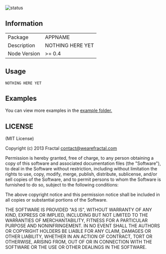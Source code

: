 ![status](https://secure.travis-ci.org/wearefractal/APPNAME.png?branch=master)

## Information

<table>
<tr> 
<td>Package</td><td>APPNAME</td>
</tr>
<tr>
<td>Description</td>
<td>NOTHING HERE YET</td>
</tr>
<tr>
<td>Node Version</td>
<td>>= 0.4</td>
</tr>
</table>

## Usage

```coffee-script
NOTHING HERE YET
```

## Examples

You can view more examples in the [example folder.](https://github.com/wearefractal/APPNAME/tree/master/examples)

## LICENSE

(MIT License)

Copyright (c) 2013 Fractal <contact@wearefractal.com>

Permission is hereby granted, free of charge, to any person obtaining
a copy of this software and associated documentation files (the
"Software"), to deal in the Software without restriction, including
without limitation the rights to use, copy, modify, merge, publish,
distribute, sublicense, and/or sell copies of the Software, and to
permit persons to whom the Software is furnished to do so, subject to
the following conditions:

The above copyright notice and this permission notice shall be
included in all copies or substantial portions of the Software.

THE SOFTWARE IS PROVIDED "AS IS", WITHOUT WARRANTY OF ANY KIND,
EXPRESS OR IMPLIED, INCLUDING BUT NOT LIMITED TO THE WARRANTIES OF
MERCHANTABILITY, FITNESS FOR A PARTICULAR PURPOSE AND
NONINFRINGEMENT. IN NO EVENT SHALL THE AUTHORS OR COPYRIGHT HOLDERS BE
LIABLE FOR ANY CLAIM, DAMAGES OR OTHER LIABILITY, WHETHER IN AN ACTION
OF CONTRACT, TORT OR OTHERWISE, ARISING FROM, OUT OF OR IN CONNECTION
WITH THE SOFTWARE OR THE USE OR OTHER DEALINGS IN THE SOFTWARE.
